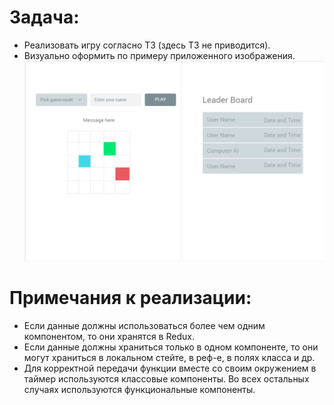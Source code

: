 # Задача:
* Реализовать игру согласно ТЗ (здесь ТЗ не приводится).
* Визуально оформить по примеру приложенного изображения.
![game-in-dots-img](github/game-in-dots-img.png)

# Примечания к реализации:
* Если данные должны использоваться более чем одним компонентом, то они хранятся в Redux.
* Если данные должны храниться только в одном компоненте, то они могут храниться в локальном стейте, в реф-е, в полях класса и др.
* Для корректной передачи функции вместе со своим окружением в таймер используются классовые компоненты. Во всех остальных случаях используются функциональные компоненты.